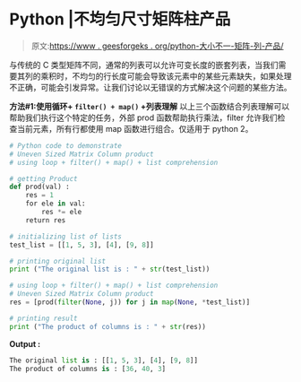 # Python |不均匀尺寸矩阵柱产品

> 原文:[https://www . geesforgeks . org/python-大小不一-矩阵-列-产品/](https://www.geeksforgeeks.org/python-uneven-sized-matrix-column-product/)

与传统的 C 类型矩阵不同，通常的列表可以允许可变长度的嵌套列表，当我们需要其列的乘积时，不均匀的行长度可能会导致该元素中的某些元素缺失，如果处理不正确，可能会引发异常。让我们讨论以无错误的方式解决这个问题的某些方法。

**方法#1:使用循环+ `filter() + map()` +列表理解**
以上三个函数结合列表理解可以帮助我们执行这个特定的任务，外部 prod 函数帮助执行乘法，filter 允许我们检查当前元素，所有行都使用 map 函数进行组合。仅适用于 python 2。

```py
# Python code to demonstrate 
# Uneven Sized Matrix Column product
# using loop + filter() + map() + list comprehension

# getting Product 
def prod(val) : 
    res = 1 
    for ele in val: 
        res *= ele 
    return res 

# initializing list of lists
test_list = [[1, 5, 3], [4], [9, 8]]

# printing original list 
print ("The original list is : " + str(test_list))

# using loop + filter() + map() + list comprehension
# Uneven Sized Matrix Column product
res = [prod(filter(None, j)) for j in map(None, *test_list)]

# printing result
print ("The product of columns is : " + str(res))
```

**Output :**

```py
The original list is : [[1, 5, 3], [4], [9, 8]]
The product of columns is : [36, 40, 3]

```
